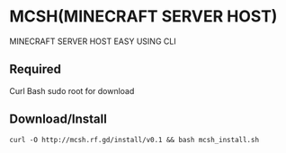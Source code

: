 # MCSH(MINECRAFT SERVER HOST)
MINECRAFT SERVER HOST EASY USING CLI

## Required
Curl
Bash
sudo
root for download
## Download/Install
```
curl -O http://mcsh.rf.gd/install/v0.1 && bash mcsh_install.sh
```

